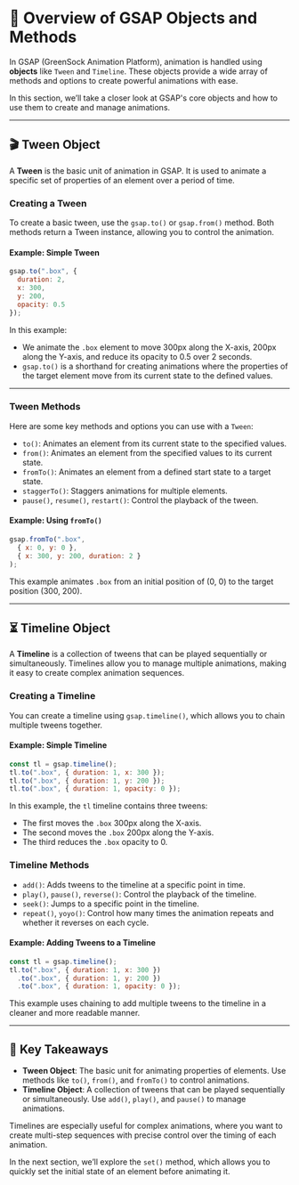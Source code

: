 # 🧰 Overview of GSAP Objects and Methods

In GSAP (GreenSock Animation Platform), animation is handled using **objects** like `Tween` and `Timeline`. These objects provide a wide array of methods and options to create powerful animations with ease.

In this section, we’ll take a closer look at GSAP's core objects and how to use them to create and manage animations.

---

## 🎬 Tween Object

A **Tween** is the basic unit of animation in GSAP. It is used to animate a specific set of properties of an element over a period of time.

### Creating a Tween

To create a basic tween, use the `gsap.to()` or `gsap.from()` method. Both methods return a Tween instance, allowing you to control the animation.

#### Example: Simple Tween

```javascript
gsap.to(".box", {
  duration: 2,
  x: 300,
  y: 200,
  opacity: 0.5
});
```

In this example:
- We animate the `.box` element to move 300px along the X-axis, 200px along the Y-axis, and reduce its opacity to 0.5 over 2 seconds.
- `gsap.to()` is a shorthand for creating animations where the properties of the target element move from its current state to the defined values.

---

### Tween Methods

Here are some key methods and options you can use with a `Tween`:

- `to()`: Animates an element from its current state to the specified values.
- `from()`: Animates an element from the specified values to its current state.
- `fromTo()`: Animates an element from a defined start state to a target state.
- `staggerTo()`: Staggers animations for multiple elements.
- `pause()`, `resume()`, `restart()`: Control the playback of the tween.

#### Example: Using `fromTo()`

```javascript
gsap.fromTo(".box", 
  { x: 0, y: 0 }, 
  { x: 300, y: 200, duration: 2 }
);
```

This example animates `.box` from an initial position of (0, 0) to the target position (300, 200).

---

## ⏳ Timeline Object

A **Timeline** is a collection of tweens that can be played sequentially or simultaneously. Timelines allow you to manage multiple animations, making it easy to create complex animation sequences.

### Creating a Timeline

You can create a timeline using `gsap.timeline()`, which allows you to chain multiple tweens together.

#### Example: Simple Timeline

```javascript
const tl = gsap.timeline();
tl.to(".box", { duration: 1, x: 300 });
tl.to(".box", { duration: 1, y: 200 });
tl.to(".box", { duration: 1, opacity: 0 });
```

In this example, the `tl` timeline contains three tweens:
- The first moves the `.box` 300px along the X-axis.
- The second moves the `.box` 200px along the Y-axis.
- The third reduces the `.box` opacity to 0.

### Timeline Methods

- `add()`: Adds tweens to the timeline at a specific point in time.
- `play()`, `pause()`, `reverse()`: Control the playback of the timeline.
- `seek()`: Jumps to a specific point in the timeline.
- `repeat()`, `yoyo()`: Control how many times the animation repeats and whether it reverses on each cycle.

#### Example: Adding Tweens to a Timeline

```javascript
const tl = gsap.timeline();
tl.to(".box", { duration: 1, x: 300 })
  .to(".box", { duration: 1, y: 200 })
  .to(".box", { duration: 1, opacity: 0 });
```

This example uses chaining to add multiple tweens to the timeline in a cleaner and more readable manner.

---

## 🔗 Key Takeaways

- **Tween Object**: The basic unit for animating properties of elements. Use methods like `to()`, `from()`, and `fromTo()` to control animations.
- **Timeline Object**: A collection of tweens that can be played sequentially or simultaneously. Use `add()`, `play()`, and `pause()` to manage animations.

Timelines are especially useful for complex animations, where you want to create multi-step sequences with precise control over the timing of each animation.

In the next section, we’ll explore the `set()` method, which allows you to quickly set the initial state of an element before animating it.
